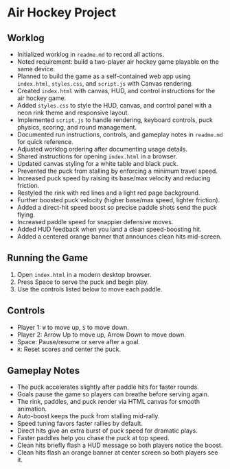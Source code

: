 # Air Hockey Project

## Worklog
- Initialized worklog in `readme.md` to record all actions.
- Noted requirement: build a two-player air hockey game playable on the same device.
- Planned to build the game as a self-contained web app using `index.html`, `styles.css`, and `script.js` with Canvas rendering.
- Created `index.html` with canvas, HUD, and control instructions for the air hockey game.
- Added `styles.css` to style the HUD, canvas, and control panel with a neon rink theme and responsive layout.
- Implemented `script.js` to handle rendering, keyboard controls, puck physics, scoring, and round management.
- Documented run instructions, controls, and gameplay notes in `readme.md` for quick reference.
- Adjusted worklog ordering after documenting usage details.
- Shared instructions for opening `index.html` in a browser.
- Updated canvas styling for a white table and black puck.
- Prevented the puck from stalling by enforcing a minimum travel speed.
- Increased puck speed by raising its base/max velocity and reducing friction.
- Restyled the rink with red lines and a light red page background.
- Further boosted puck velocity (higher base/max speed, lighter friction).
- Added a direct-hit speed boost so precise paddle shots send the puck flying.
- Increased paddle speed for snappier defensive moves.
- Added HUD feedback when you land a clean speed-boosting hit.
- Added a centered orange banner that announces clean hits mid-screen.

## Running the Game
1. Open `index.html` in a modern desktop browser.
2. Press Space to serve the puck and begin play.
3. Use the controls listed below to move each paddle.

## Controls
- Player 1: `W` to move up, `S` to move down.
- Player 2: Arrow Up to move up, Arrow Down to move down.
- Space: Pause/resume or serve after a goal.
- `R`: Reset scores and center the puck.

## Gameplay Notes
- The puck accelerates slightly after paddle hits for faster rounds.
- Goals pause the game so players can breathe before serving again.
- The rink, paddles, and puck render via HTML canvas for smooth animation.
- Auto-boost keeps the puck from stalling mid-rally.
- Speed tuning favors faster rallies by default.
- Direct hits give an extra burst of puck speed for dramatic plays.
- Faster paddles help you chase the puck at top speed.
- Clean hits briefly flash a HUD message so both players notice the boost.
- Clean hits flash an orange banner at center screen so both players see it.
